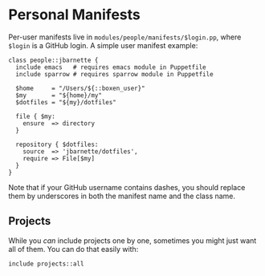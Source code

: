 # Personal Manifests

Per-user manifests live in `modules/people/manifests/$login.pp`, where
`$login` is a GitHub login. A simple user manifest example:

```puppet
class people::jbarnette {
  include emacs   # requires emacs module in Puppetfile
  include sparrow # requires sparrow module in Puppetfile

  $home     = "/Users/${::boxen_user}"
  $my       = "${home}/my"
  $dotfiles = "${my}/dotfiles"
  
  file { $my:
    ensure  => directory
  }

  repository { $dotfiles:
    source  => 'jbarnette/dotfiles',
    require => File[$my]
  }
}
```

Note that if your GitHub username contains dashes, you should replace them by underscores in both the manifest name and the class name.

## Projects

While you _can_ include projects one by one, sometimes you might just want
all of them.
You can do that easily with:

```
include projects::all
```
